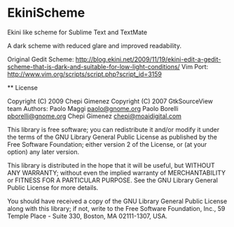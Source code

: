 EkiniScheme
===========

Ekini like scheme for Sublime Text and TextMate

A dark scheme with reduced glare and improved readability.

Original Gedit Scheme: http://blog.ekini.net/2009/11/19/ekini-edit-a-gedit-scheme-that-is-dark-and-suitable-for-low-light-conditions/
Vim Port: http://www.vim.org/scripts/script.php?script_id=3159

** License

Copyright (C) 2009 Chepi Gimenez
Copyright (C) 2007 GtkSourceView team
Authors: Paolo Maggi <paolo@gnome.org>
        Paolo Borelli <pborelli@gnome.org>
        Chepi Gimenez <chepi@moaidigital.com>
       
This library is free software; you can redistribute it and/or
modify it under the terms of the GNU Library General Public
License as published by the Free Software Foundation; either
version 2 of the License, or (at your option) any later version.

This library is distributed in the hope that it will be useful,
but WITHOUT ANY WARRANTY; without even the implied warranty of
MERCHANTABILITY or FITNESS FOR A PARTICULAR PURPOSE.  See the GNU
Library General Public License for more details.

You should have received a copy of the GNU Library General Public
License along with this library; if not, write to the
Free Software Foundation, Inc., 59 Temple Place - Suite 330,
Boston, MA 02111-1307, USA.
